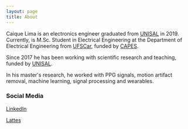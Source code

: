 ```yaml
---
layout: page
title: About
---
```


Caique Lima is an electronics engineer graduated from [UNISAL](https://unisal.br) in 2019. Currently, is M.Sc. Student in Electrical Engineering at the Department of Electrical Engineering from [UFSCar](https://www.ufscar.br), funded by [CAPES](https://www.gov.br/capes/pt-br).

Since 2017 he has been working with scientific research and teaching, funded by [UNISAL](https://unisal.br).

In his master's research, he worked with PPG signals, motion artifact removal, machine learning, signal processing and wearables.

### Social Media

[LinkedIn](https://www.linkedin.com/in/caique-lima1/)

[Lattes](http://lattes.cnpq.br/0894764660082882)






<!--

<p class="message">
  Hey there! This page is included as an example. Feel free to customize it for your own use upon downloading. Carry on!
</p>

In the novel, *The Strange Case of Dr. Jeykll and Mr. Hyde*, Mr. Poole is Dr. Jekyll's virtuous and loyal butler. Similarly, Poole is an upstanding and effective butler that helps you build Jekyll themes. It's made by [@mdo](https://twitter.com/mdo).

There are currently two themes built on Poole:

* [Hyde](http://hyde.getpoole.com)
* [Lanyon](http://lanyon.getpoole.com)

Learn more and contribute on [GitHub](https://github.com/poole).

## Setup

Some fun facts about the setup of this project include:

* Built for [Jekyll](https://jekyllrb.com)
* Developed on GitHub and hosted for free on [GitHub Pages](https://pages.github.com)
* Coded with [Atom](https://atom.io)

Have questions or suggestions? Feel free to [open an issue on GitHub](https://github.com/poole/issues/new) or [ask me on Twitter](https://twitter.com/mdo).

Thanks for reading! -->
